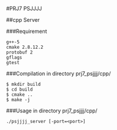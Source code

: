 #PRJ7 PSJJJJ

##cpp Server

###Requirement
```
g++-5
cmake 2.8.12.2
protobuf 2
gflags
gtest
```

###Compilation
in directory prj7\_psjjjj/cpp/
```
$ mkdir build
$ cd build
$ cmake ..
$ make -j
```

###Usage
in directory prj7\_psjjjj/cpp/
```
./psjjjj_server [-port=<port>]
```


